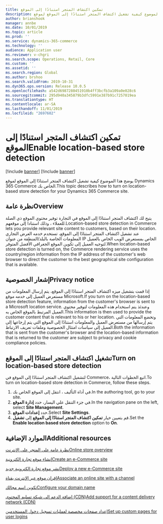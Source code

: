 ```yaml
---
title: تمكين اكتشاف المتجر استنادًا إلى الموقع
description: يوضح هذا الموضوع كيفية تشغيل اكتشاف المتجر استنادًا إلى الموقع‬ لموقع Dynamics 365 Commerce الخاص بك.
author: brianshook
manager: annbe
ms.date: 10/01/2019
ms.topic: article
ms.prod: ''
ms.service: dynamics-365-commerce
ms.technology: ''
audience: Application user
ms.reviewer: v-chgri
ms.search.scope: Operations, Retail, Core
ms.custom: ''
ms.assetid: ''
ms.search.region: Global
ms.author: brshoo
ms.search.validFrom: 2019-10-31
ms.dyn365.ops.version: Release 10.0.5
ms.openlocfilehash: a542d6987280451910b4ff3bcfb3a109a0e028c6
ms.sourcegitcommit: 295d940a345879b3dfc5991e387b91c7257019ea
ms.translationtype: HT
ms.contentlocale: ar-SA
ms.lasthandoff: 11/01/2019
ms.locfileid: "2697602"
---
```

# <a name="enable-location-based-store-detection"></a><span data-ttu-id="b9753-103">تمكين اكتشاف المتجر استنادًا إلى الموقع</span><span class="sxs-lookup"><span data-stu-id="b9753-103">Enable location-based store detection</span></span>

[!include [banner](includes/preview-banner.md)]
[!include [banner](includes/banner.md)]

<span data-ttu-id="b9753-104">يوضح هذا الموضوع كيفية تشغيل اكتشاف المتجر استنادًا إلى الموقع‬ لموقع Dynamics 365 Commerce الخاص بك.</span><span class="sxs-lookup"><span data-stu-id="b9753-104">This topic describes how to turn on location-based store detection for your Dynamics 365 Commerce site.</span></span>

## <a name="overview"></a><span data-ttu-id="b9753-105">نظرة عامة</span><span class="sxs-lookup"><span data-stu-id="b9753-105">Overview</span></span>

<span data-ttu-id="b9753-106">يتيح لك اكتشاف المتجر استنادًا إلى الموقع‬ في التجارة توفير محتوي الموقع ذي الصلة للعملاء ، وذلك استنادا إلى موقعهم.</span><span class="sxs-lookup"><span data-stu-id="b9753-106">Location-based store detection in Commerce lets you provide relevant site content to customers, based on their location.</span></span> <span data-ttu-id="b9753-107">عند تشغيل اكتشاف المتجر استنادًا إلى الموقع، تستخدم خدمه العرض التجاري المعلومات الخاصة بالبلد/المنطقة من عنوان IP الخاص بمستعرض الويب الخاص بالعميل لتوجيه العميل إلى تكوين الموقع الجغرافي الأفضل المتوفر.</span><span class="sxs-lookup"><span data-stu-id="b9753-107">When location-based store detection is turned on, the Commerce rendering service uses the country/region information from the IP address of the customer's web browser to direct the customer to the best geographical site configuration that is available.</span></span>

## <a name="privacy-notice"></a><span data-ttu-id="b9753-108">إشعار الخصوصية</span><span class="sxs-lookup"><span data-stu-id="b9753-108">Privacy notice</span></span>

<span data-ttu-id="b9753-109">إذا قمت بتشغيل ميزه اكتشاف المتجر استنادًا إلى الموقع، يتم إرسال المعلومات من مستعرض العميل إلى خدمه موقع Microsoft.</span><span class="sxs-lookup"><span data-stu-id="b9753-109">If you turn on the location-based store detection feature, information from the customer's browser is sent to a Microsoft location service.</span></span> <span data-ttu-id="b9753-110">وعندئذ يتم استخدام هذه المعلومات لتوفير محتوي العميل المرتبط بالموقع الخاص به.</span><span class="sxs-lookup"><span data-stu-id="b9753-110">This information is then used to provide the customer content that is relevant to his or her location.</span></span> <span data-ttu-id="b9753-111">وتخضع المعلومات التي يتم إرسالها من مستعرض العميل والمعلومات استنادًا إلى الموقع التي يتم إرجاعها إلى العميل إلى سياسات امتثال الخصوصية وملفات تعريف الارتباط.</span><span class="sxs-lookup"><span data-stu-id="b9753-111">Both the information that is sent from the customer's browser and the location-based information that is returned to the customer are subject to privacy and cookie compliance policies.</span></span>

## <a name="turn-on-location-based-store-detection"></a><span data-ttu-id="b9753-112">تشغيل اكتشاف المتجر استنادًا إلى الموقع</span><span class="sxs-lookup"><span data-stu-id="b9753-112">Turn on location-based store detection</span></span>

<span data-ttu-id="b9753-113">لتشغيل اكتشاف المتجر استنادًا إلى الموقع في Commerce، اتبع الخطوات التالية.</span><span class="sxs-lookup"><span data-stu-id="b9753-113">To turn on location-based store detection in Commerce, follow these steps.</span></span>

1. <span data-ttu-id="b9753-114">في أداة التأليف ، انتقل إلى الموقع الخاص بك.</span><span class="sxs-lookup"><span data-stu-id="b9753-114">In the authoring tool, go to your site.</span></span>
1. <span data-ttu-id="b9753-115">في جزء التنقل علي اليسار، حدد **إدارة الموقع**.</span><span class="sxs-lookup"><span data-stu-id="b9753-115">In the navigation pane on the left, select **Site Management**.</span></span>
1. <span data-ttu-id="b9753-116">حدد **إعدادات الموقع**.</span><span class="sxs-lookup"><span data-stu-id="b9753-116">Select **Site Settings**.</span></span>
1. <span data-ttu-id="b9753-117">قم بتعيين خيار **تمكين اكتشاف المتجر استنادًا إلى الموقع** إلى **تشغيل**.</span><span class="sxs-lookup"><span data-stu-id="b9753-117">Set the **Enable location based store detection** option to **On**.</span></span>

## <a name="additional-resources"></a><span data-ttu-id="b9753-118">الموارد الإضافية</span><span class="sxs-lookup"><span data-stu-id="b9753-118">Additional resources</span></span>

[<span data-ttu-id="b9753-119">نظرة عامة على المتجر على الإنترنت</span><span class="sxs-lookup"><span data-stu-id="b9753-119">Online store overview</span></span>](online-store-overview.md)

[<span data-ttu-id="b9753-120">إنشاء موقع تجارة إلكترونية</span><span class="sxs-lookup"><span data-stu-id="b9753-120">Create an e-Commerce site</span></span>](create-ecommerce-site.md)

[<span data-ttu-id="b9753-121">نشر موقع تجارة إلكترونية جديد</span><span class="sxs-lookup"><span data-stu-id="b9753-121">Deploy a new e-Commerce site</span></span>](deploy-ecommerce-site.md)

[<span data-ttu-id="b9753-122">إقران موقع عبر الإنترنت بقناة</span><span class="sxs-lookup"><span data-stu-id="b9753-122">Associate an online site with a channel</span></span>](associate-site-online-store.md)

[<span data-ttu-id="b9753-123">تكوين اسم مجالك</span><span class="sxs-lookup"><span data-stu-id="b9753-123">Configure your domain name</span></span>](configure-your-domain-name.md)

[<span data-ttu-id="b9753-124">إضافة الدعم إلى شبكة تسليم المحتوى (CDN)</span><span class="sxs-lookup"><span data-stu-id="b9753-124">Add support for a content delivery network (CDN)</span></span>](add-cdn-support.md)

[<span data-ttu-id="b9753-125">إعداد صفحات مخصصة لعمليات تسجيل دخول المستخدمين</span><span class="sxs-lookup"><span data-stu-id="b9753-125">Set up custom pages for user logins</span></span>](custom-pages-user-logins.md)
